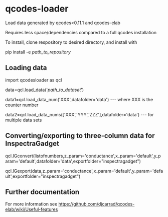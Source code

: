 # qcodes-loader
Load data generated by qcodes&lt;0.11.1 and qcodes-elab

Requires less space/dependencies compared to a full qcodes installation

To install, clone respository to desired directory, and install with

pip install -e *path_to_repository*

## Loading data
import qcodesloader as qcl

data=qcl.load_data('*path_to_dataset*')

data1=qcl.load_data_num('XXX',datafolder='data') --- where XXX is the counter number

data2=qcl.load_data_nums(['XXX','YYY','ZZZ'],datafolder='data') --- for multiple data sets

## Converting/exporting to three-column data for InspectraGadget

qcl.IGconvert(listofnumbers,z_param='conductance',x_param='default',y_param='default',datafolder='data',exportfolder="inspectragadget")

qcl.IGexport(data,z_param='conductance',x_param='default',y_param='default',exportfolder="inspectragadget")

## Further documentation
For more information see https://github.com/djcarrad/qcodes-elab/wiki/Useful-features

